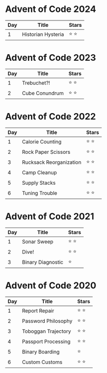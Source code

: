 # Advent of Code 2024

| Day | Title                   | Stars         |
| --- | ----------------------- | ------------- |
| 1   | Historian Hysteria      | :star: :star: |

# Advent of Code 2023

| Day | Title                   | Stars         |
| --- | ----------------------- | ------------- |
| 1   | Trebuchet?!             | :star: :star: |
| 2   | Cube Conundrum          | :star: :star: |

# Advent of Code 2022

| Day | Title                   | Stars         |
| --- | ----------------------- | ------------- |
| 1   | Calorie Counting        | :star: :star: |
| 2   | Rock Paper Scissors     | :star: :star: |
| 3   | Rucksack Reorganization | :star: :star: |
| 4   | Camp Cleanup            | :star: :star: |
| 5   | Supply Stacks           | :star: :star: |
| 6   | Tuning Trouble          | :star: :star: |

# Advent of Code 2021

| Day | Title             | Stars         |
| --- | ----------------- | ------------- |
| 1   | Sonar Sweep       | :star: :star: |
| 2   | Dive!             | :star: :star: |
| 3   | Binary Diagnostic | :star:        |

# Advent of Code 2020

| Day | Title               | Stars         |
| --- | ------------------- | ------------- |
| 1   | Report Repair       | :star: :star: |
| 2   | Password Philosophy | :star: :star: |
| 3   | Toboggan Trajectory | :star: :star: |
| 4   | Passport Processing | :star: :star: |
| 5   | Binary Boarding     | :star:        |
| 6   | Custom Customs      | :star: :star: |
